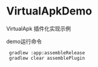 # VirtualApkDemo
VirtualApk 插件化实现示例

demo运行命令
```
 gradlew :app:assembleRelease
 gradlew clear assemblePlugin

```
